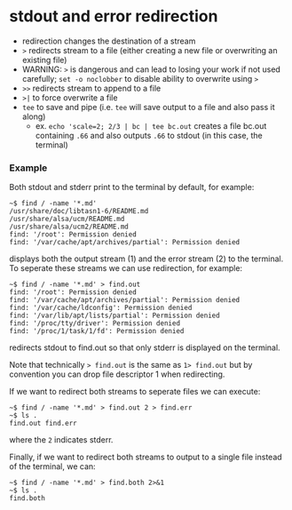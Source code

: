 # stdout and error redirection

 * redirection changes the destination of a stream
  * `>` redirects stream to a file (either creating a new file or overwriting an existing file)
   * WARNING: `>` is dangerous and can lead to losing your work if not used carefully; `set -o noclobber` to disable ability to overwrite using `>`
  * `>>` redirects stream to append to a file
  * `>|` to force overwrite a file 
  * `tee` to save and pipe (i.e. `tee` will save output to a file and also pass it along)
    * ex. `echo 'scale=2; 2/3 | bc | tee bc.out` creates a file bc.out containing `.66` and also outputs `.66` to stdout (in this case, the terminal)
    

### Example
Both stdout and stderr print to the terminal by default, for example:
```
~$ find / -name '*.md' 
/usr/share/doc/libtasn1-6/README.md
/usr/share/alsa/ucm/README.md
/usr/share/alsa/ucm2/README.md
find: '/root': Permission denied
find: '/var/cache/apt/archives/partial': Permission denied
```
displays both the output stream (1) and the error stream (2) to the terminal. To seperate these streams we can use redirection, for example:
```
~$ find / -name '*.md' > find.out
find: '/root': Permission denied
find: '/var/cache/apt/archives/partial': Permission denied
find: '/var/cache/ldconfig': Permission denied
find: '/var/lib/apt/lists/partial': Permission denied
find: '/proc/tty/driver': Permission denied
find: '/proc/1/task/1/fd': Permission denied
```
redirects stdout to find.out so that only stderr is displayed on the terminal.

Note that technically `> find.out` is the same as `1> find.out` but by convention you can drop file descriptor 1 when redirecting. 

If we want to redirect both streams to seperate files we can execute:
```
~$ find / -name '*.md' > find.out 2 > find.err
~$ ls .
find.out find.err
```
where the `2` indicates stderr.

Finally, if we want to redirect both streams to output to a single file instead of the terminal, we can:
```
~$ find / -name '*.md' > find.both 2>&1
~$ ls .
find.both
```





